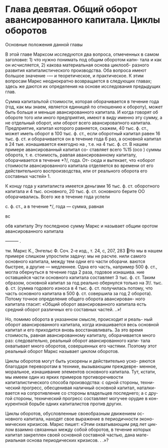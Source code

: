# Глава девятая. Общий оборот авансированного капитала. Циклы оборотов

Основные положения данной главы

В этой главе Марксом исследуются два вопроса, отмеченных
в самом заголовке: 1) что нужно понимать под общим оборотом капн-
тала и как он исчисляется, 2) какова материальная основа циклооб-
разного развития капиталистического производства. Оба вопроса
имеют большое значение -— и теоретическое, и практическое. К этим
вопросам Маркс неоднократно возвращается в следующих главах;
здесь же даются их определения на основе исследования предыдущих
глав.

Сумма капитальпой стоимости, которая оборачивается в течение
года (год, как мы знаем, является единицей по отношению к обороту),
может быть больше и меньше авансированного капитала. И когда
говорят об обороте того или иного предприятия, имеют в виду именно
эту сумму, а не отдельный оборот, или оборот всего авансировапного
капитала. Предприятие, капитал которого равняется, скажем,
40 тыс. ф. ст., может иметь оборот в 100 тыс. ф. ст., если оборотный
капитал равен 16 тыс. ф. ст. и оборачивается он в течение года
6 раз, а основной капитал в 24 тые. изнашивается ежегодно на ,
т.е. на 4 тыс. ф. ст. В нашем примере авансированный капитал со-
ставляет всего %15 (осо ) суммы оборота, т. е. стоимость, равпая
авансированному капиталу, оборачивается в течение \*?/, года. От-
сюда и вытекает, что «оборот стоимости авансированного капитала
отделяется во времени от его действительного воспроизводства, или
от реального оборота его составных частей» 1.

К концу года у капиталиста имеется деньгами 16 тыс. ф. ст.
оборотного капитала и 4 тыс. основного, 20 тыс. ф. ст. основного
берите ОО оборачивались. Всего же в течение года успели

с. ф. ст., а в течение \*/‚ года — сумма, равная

вс

обв капиталу Эту последнюю сумму Маркс и называет общим
оротом авансированного капитала

—_——_ .

тм.
Маркс К., Энгельс Ф. Соч. 2-е изд., т. 24, с, 207,
283
Но мы в нашем примере слишком упростили задачу: мы не расчле.
нили самого основного капитала, между тем одни его части оборачи.
ваются быстрее, а другие — медленнее. Одна его часть, например
500 ф. ст., могла обернуться в течение года 2 раза, годовое изнашива.
ние оставшейся части основного капитала составляет 3 тыс. ф. ст.
Таким образом, основной капитал за год реально обернулся только
на 3!/. тыс. ф. ст. (сумма годового износа в 4 тыс. ф. ст. получилась
потому, что часть основного капитала в 500 ф. ст. совершила за год
2 оборота). Потому точное определение общего оборота авансирован-
ного капитала гласит: «Общий оборот авансированного капитала есть
средний оборот различных его составных частей. ..»!

Но, помимо оборота в указанном смысле, происходит и реаль-
ный оборот авансированного капитала, когда изнашивается весь
основной капитал и его приходится вновь восстанавливать. За это
время стоимость, равная авансированному капиталу, оборачивается
много раз: следовательно, реальный оборот авансированного капи-
тала охватывает много оборотов, совершенных его частями. Поэтому
этот реальный оборот Маркс называет циклом оборотов.

Циклы оборотов могут быть ускорены и действительно уско-
ряются благодаря переворотам в технике, вызывающим преждевре-
менное, моральное, изнашивание элементов основного капитала.
Тут, кстати, мы имеем один из ярких примеров противоречивости
капиталистического способа производства: с одной стороны, техни-
ческий прогресс, обесценивая наличный основной капитал, наталки-
вается на сопротивление со стороны владельцев последнего; а с дру-
гой стороны, технический прогресс составляет могучее орудие в кон-
курентной борьбе одних капиталистов против других.

Циклы оборотов, обусловленные своеобразным движением ос-
новного капитала, находят свое выражение в периодичности эконо-
мических кризисов. Маркс пишет: «Этим охватывающим ряд лет цик-
лом взаимно связанных между собой оборотов, в течение которых
капитал закреплен своей основной составной частью, дана мате-
риальная основа периодических кризисов. . .»?
